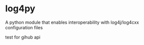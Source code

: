 # log4py
A python module that enables interoperability with log4j/log4cxx configuration files

test for gihub api
